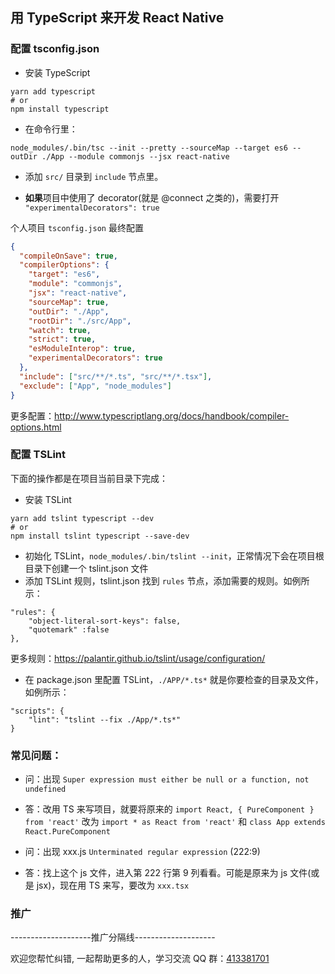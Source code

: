 ## 用 TypeScript 来开发 React Native

### 配置 tsconfig.json

* 安装 TypeScript

```
yarn add typescript
# or
npm install typescript
```

* 在命令行里：

```shell
node_modules/.bin/tsc --init --pretty --sourceMap --target es6 --outDir ./App --module commonjs --jsx react-native
```

* 添加 `src/` 目录到 `include` 节点里。

* **如果**项目中使用了 decorator(就是 @connect 之类的)，需要打开 `"experimentalDecorators": true`

个人项目 `tsconfig.json` 最终配置

```json
{
  "compileOnSave": true,
  "compilerOptions": {
    "target": "es6",
    "module": "commonjs",
    "jsx": "react-native",
    "sourceMap": true,
    "outDir": "./App",
    "rootDir": "./src/App",
    "watch": true,
    "strict": true,
    "esModuleInterop": true,
    "experimentalDecorators": true
  },
  "include": ["src/**/*.ts", "src/**/*.tsx"],
  "exclude": ["App", "node_modules"]
}
```

更多配置：http://www.typescriptlang.org/docs/handbook/compiler-options.html

### 配置 TSLint

下面的操作都是在项目当前目录下完成：

* 安装 TSLint

```
yarn add tslint typescript --dev
# or
npm install tslint typescript --save-dev
```

* 初始化 TSLint，`node_modules/.bin/tslint --init`，正常情况下会在项目根目录下创建一个 tslint.json 文件
* 添加 TSLint 规则，tslint.json 找到 `rules` 节点，添加需要的规则。如例所示：

```
"rules": {
    "object-literal-sort-keys": false,
    "quotemark" :false
},
```

更多规则：https://palantir.github.io/tslint/usage/configuration/

* 在 package.json 里配置 TSLint，`./APP/*.ts*` 就是你要检查的目录及文件，如例所示：

```
"scripts": {
    "lint": "tslint --fix ./App/*.ts*"
}
```

### 常见问题：

* 问：出现 `Super expression must either be null or a function, not undefined`
* 答：改用 TS 来写项目，就要将原来的 `import React, { PureComponent } from 'react'` 改为 `import * as React from 'react'` 和 `class App extends React.PureComponent`

* 问：出现 xxx.js `Unterminated regular expression` (222:9)
* 答：找上这个 js 文件，进入第 222 行第 9 列看看。可能是原来为 js 文件(或是 jsx)，现在用 TS 来写，要改为 `xxx.tsx`

### 推广

--------------------推广分隔线--------------------

欢迎您帮忙纠错, 一起帮助更多的人，学习交流 QQ 群：[413381701](http://shang.qq.com/wpa/qunwpa?idkey=3b9474dacbf35e4a9659e89399758406e510e5b8a3f81109f7d07efaadc6056d)

